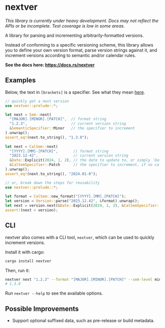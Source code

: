# nextver

*This library is currently under heavy development. Docs may not reflect the
APIs or be incomplete. Test coverage is low in some areas.*

A library for parsing and incrementing arbitrarily-formatted versions.

Instead of conforming to a specific versioning scheme, this library allows you to define your
own version format, parse version strings against it, and increment versions according to
semantic and/or calendar rules.

**See the docs here: <https://docs.rs/nextver>**

## Examples

Below, the text in `[brackets]` is a specifier. See what they mean [here](https://docs.rs/nextver/#table).

```rust
// quickly get a next version
use nextver::prelude::*;

let next = Sem::next(
  "[MAJOR].[MINOR].[PATCH]",  // format string
  "1.2.3",                    // current version string
  &SemanticSpecifier::Minor   // the specifier to increment
).unwrap();
assert_eq!(next.to_string(), "1.3.0");
 
let next = CalSem::next(
  "[YYYY].[MM]-[PATCH]",       // format string
  "2023.12-42",                // current version string
  &Date::Explicit(2024, 1, 2), // the date to update to, or simply `Date::UtcNow`/`Date::LocalNow`
  &CalSemSpecifier::Patch      // the specifier to increment, if no calendar update would occur
).unwrap();
assert_eq!(next.to_string(), "2024.01-0");
```

```rust
// or, break down the steps for reusability
use nextver::prelude::*;
 
let format = CalSem::new_format("[YYYY].[MM].[PATCH]");
let version = Version::parse("2023.12.42", &format).unwrap();
let next = version.next(&Date::Explicit(2024, 1, 2), &CalSemSpecifier::Patch).unwrap();
assert!(next > version);
```

## CLI

nextver also comes with a CLI tool, `nextver`, which can be used to quickly increment versions.

Install it with cargo:

```sh
cargo install nextver
```

Then, run it:

```sh
nextver next "1.2.3" --format "[MAJOR].[MINOR].[PATCH]" --sem-level minor
# 1.3.0
```

Run `nextver --help` to see the available options.

## Possible Improvements

- Support optional suffixed data, such as pre-release or build metadata.
